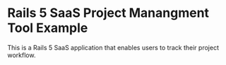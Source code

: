 # Rails 5 SaaS Project Manangment Tool Example

This is a Rails 5 SaaS application that enables users to track their project workflow.  